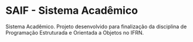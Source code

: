 # SAIF - Sistema Acadêmico
Sistema Acadêmico. Projeto desenvolvido para finalização da disciplina de Programação Estruturada e Orientada a Objetos no IFRN.


